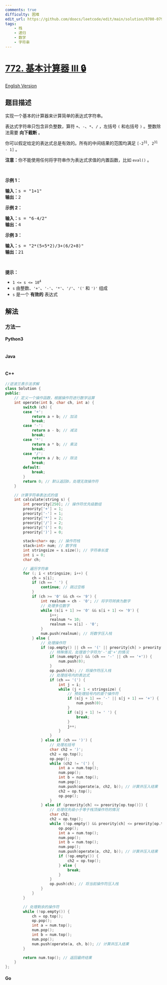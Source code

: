 ```yaml
---
comments: true
difficulty: 困难
edit_url: https://github.com/doocs/leetcode/edit/main/solution/0700-0799/0772.Basic%20Calculator%20III/README.md
tags:
    - 栈
    - 递归
    - 数学
    - 字符串
---
```


<!-- problem:start -->

# [772. 基本计算器 III 🔒](https://leetcode.cn/problems/basic-calculator-iii)

[English Version](/solution/0700-0799/0772.Basic%20Calculator%20III/README_EN.md)

## 题目描述

<!-- description:start -->

<p>实现一个基本的计算器来计算简单的表达式字符串。</p>

<p>表达式字符串只包含非负整数，算符 <code>+</code>、<code>-</code>、<code>*</code>、<code>/</code> ，左括号 <code>(</code> 和右括号 <code>)</code> 。整数除法需要 <strong>向下截断</strong> 。</p>

<p>你可以假定给定的表达式总是有效的。所有的中间结果的范围均满足 <code>[-2<sup>31</sup>, 2<sup>31</sup> - 1]</code> 。</p>

<p><strong>注意：</strong>你不能使用任何将字符串作为表达式求值的内置函数，比如 <code>eval()</code> 。</p>

<p>&nbsp;</p>

<p><strong>示例 1：</strong></p>

<pre>
<strong>输入：</strong>s = "1+1"
<strong>输出：</strong>2
</pre>

<p><strong>示例 2：</strong></p>

<pre>
<strong>输入：</strong>s = "6-4/2"
<strong>输出：</strong>4
</pre>

<p><strong>示例 3：</strong></p>

<pre>
<strong>输入：</strong>s = "2*(5+5*2)/3+(6/2+8)"
<strong>输出：</strong>21
</pre>

<p>&nbsp;</p>

<p><strong>提示：</strong></p>

<ul>
	<li><code>1 &lt;= s &lt;= 10<sup>4</sup></code></li>
	<li><code>s</code> 由整数、<code>'+'</code>、<code>'-'</code>、<code>'*'</code>、<code>'/'</code>、<code>'('</code> 和 <code>')'</code> 组成</li>
	<li><code>s</code> 是一个 <strong>有效的</strong> 表达式</li>
</ul>

<!-- description:end -->

## 解法

<!-- solution:start -->

### 方法一

<!-- tabs:start -->

#### Python3

```python

```

#### Java

```java

```

#### C++

```cpp
//逆波兰表示法求解
class Solution {
public:
    // 定义一个操作函数，根据操作符进行数学运算
    int operate(int b, char ch, int a) {
        switch (ch) {
        case '+':
            return a + b; // 加法
            break;
        case '-':
            return a - b; // 减法
            break;
        case '*':
            return a * b; // 乘法
            break;
        case '/':
            return a / b; // 除法
            break;
        default:
            break;
        }
        return 0; // 默认返回0，处理无效操作符
    }

    // 计算字符串表达式的值
    int calculate(string s) {
        int preority[250]; // 操作符优先级数组
        preority['+'] = 1;
        preority['-'] = 1;
        preority['*'] = 2;
        preority['/'] = 2;
        preority['('] = 0;
        preority[')'] = 0;

        stack<char> op; // 操作符栈
        stack<int> num; // 数字栈
        int stringsize = s.size(); // 字符串长度
        int i = 0;
        char ch;

        // 遍历字符串
        for (; i < stringsize; i++) {
            ch = s[i];
            if (ch == ' ') {
                continue; // 跳过空格
            }
            if (ch >= '0' && ch <= '9') {
                int realnum = ch - '0'; // 将字符转换为数字
                // 处理多位数字
                while (s[i + 1] >= '0' && s[i + 1] <= '9') {
                    i++;
                    realnum *= 10;
                    realnum += s[i] - '0';
                }
                num.push(realnum); // 将数字压入栈
            } else {
                // 处理操作符
                if (op.empty() || ch == '(' || preority[ch] > preority[op.top()]) {
                    // 特殊情况，处理首个字符为'-'或'+'的情况
                    if (num.empty() && (ch == '-' || ch == '+')) {
                        num.push(0);
                    }
                    op.push(ch); // 将操作符压入栈
                    // 处理括号内的表达式
                    if (ch == '(') {
                        int j = i;
                        while (j + 1 < stringsize) {
                            // 预处理括号内的首个操作符
                            if (s[j + 1] == '-' || s[j + 1] == '+') {
                                num.push(0);
                            }
                            if (s[j + 1] != ' ') {
                                break;
                            }
                            j++;
                        }
                    }
                } else if (ch == ')') {
                    // 处理右括号
                    char ch2 = ')';
                    ch2 = op.top();
                    op.pop();
                    while (ch2 != '(') {
                        int a = num.top();
                        num.pop();
                        int b = num.top();
                        num.pop();
                        num.push(operate(a, ch2, b)); // 计算并压入结果
                        ch2 = op.top();
                        op.pop();
                    }
                } else if (preority[ch] <= preority[op.top()]) {
                    // 处理优先级小于等于栈顶操作符的情况
                    char ch2;
                    ch2 = op.top();
                    while (!op.empty() && preority[ch] <= preority[op.top()] && ch2 != '(') {
                        op.pop();
                        int a = num.top();
                        num.pop();
                        int b = num.top();
                        num.pop();
                        num.push(operate(a, ch2, b)); // 计算并压入结果
                        if (!op.empty()) {
                            ch2 = op.top();
                        } else {
                            break;
                        }
                    }
                    op.push(ch); // 将当前操作符压入栈
                }
            }
        }

        // 处理剩余的操作符
        while (!op.empty()) {
            ch = op.top();
            op.pop();
            int a = num.top();
            num.pop();
            int b = num.top();
            num.pop();
            num.push(operate(a, ch, b)); // 计算并压入结果
        }

        return num.top(); // 返回最终结果
    }
};


```

#### Go

```go

```

<!-- tabs:end -->

<!-- solution:end -->

<!-- problem:end -->
